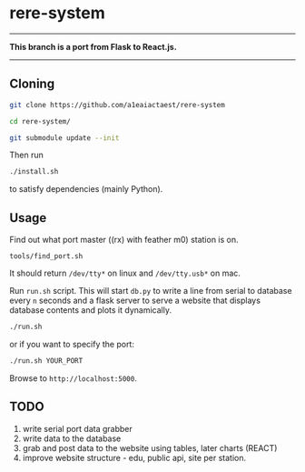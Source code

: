 # rere-system
-------------------------------------------------------------

**This branch is a port from Flask to React.js.**

-------------------------------------------------------------

## Cloning
```sh
git clone https://github.com/a1eaiactaest/rere-system

cd rere-system/

git submodule update --init
```

Then run

```sh
./install.sh
```

to satisfy dependencies (mainly Python).

## Usage

Find out what port master ((rx) with feather m0) station is on.
```
tools/find_port.sh
```
It should return `/dev/tty*` on linux and `/dev/tty.usb*` on mac.

Run `run.sh` script. 
This will start `db.py` to write a line from serial to database every `n` seconds and a flask server to serve a website that displays database contents and plots it dynamically.

```sh
./run.sh
```
or if you want to specify the port:
```sh
./run.sh YOUR_PORT
```

Browse to `http://localhost:5000`.

## TODO
 
1. write serial port data grabber
2. write data to the database
3. grab and post data to the website using tables, later charts (REACT)
4. improve website structure - edu, public api, site per station.
